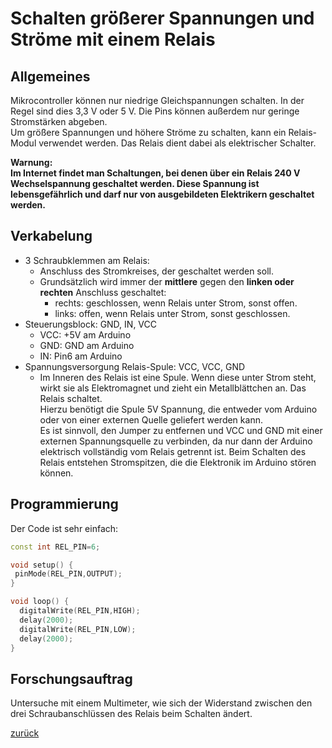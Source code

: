 <link rel="stylesheet" href="https://hi2272.github.io/StyleMD.css">


# Schalten größerer Spannungen und Ströme mit einem Relais
## Allgemeines
Mikrocontroller können nur niedrige Gleichspannungen schalten. In der Regel sind dies 3,3 V oder 5 V. Die Pins können außerdem nur geringe Stromstärken abgeben.  
Um größere Spannungen und höhere Ströme zu schalten, kann ein Relais-Modul verwendet werden. Das Relais dient dabei als elektrischer Schalter.    


**Warnung:   
Im Internet findet man Schaltungen, bei denen über ein Relais 240 V Wechselspannung geschaltet werden. Diese Spannung ist lebensgefährlich und darf nur von ausgebildeten Elektrikern geschaltet werden.**

## Verkabelung
- 3 Schraubklemmen am Relais:  
  - Anschluss des Stromkreises, der geschaltet werden soll.  
  - Grundsätzlich wird immer der **mittlere** gegen den **linken oder rechten** Anschluss geschaltet:
    - rechts: geschlossen, wenn Relais unter Strom, sonst offen.
    - links: offen, wenn Relais unter Strom, sonst geschlossen.
- Steuerungsblock: GND, IN, VCC 
  - VCC: +5V am Arduino
  - GND: GND am Arduino
  - IN: Pin6 am Arduino
- Spannungsversorgung Relais-Spule: VCC, VCC, GND
  - Im Inneren des Relais ist eine Spule. Wenn diese unter Strom steht, wirkt sie als Elektromagnet und zieht ein Metallblättchen an. Das Relais schaltet.  
  Hierzu benötigt die Spule 5V Spannung, die entweder vom Arduino oder von einer externen Quelle geliefert werden kann.  
  Es ist sinnvoll, den Jumper zu entfernen und VCC und GND mit einer externen Spannungsquelle zu verbinden, da nur dann der Arduino elektrisch vollständig vom Relais getrennt ist. Beim Schalten des Relais entstehen Stromspitzen, die die Elektronik im Arduino stören können.

## Programmierung

Der Code ist sehr einfach:  
```C++
const int REL_PIN=6;

void setup() {
 pinMode(REL_PIN,OUTPUT);
}

void loop() {
  digitalWrite(REL_PIN,HIGH);
  delay(2000);
  digitalWrite(REL_PIN,LOW);
  delay(2000); 
}
```

## Forschungsauftrag
Untersuche mit einem Multimeter, wie sich der Widerstand zwischen den drei Schraubanschlüssen des Relais beim Schalten ändert.  


[zurück](../index.html)
